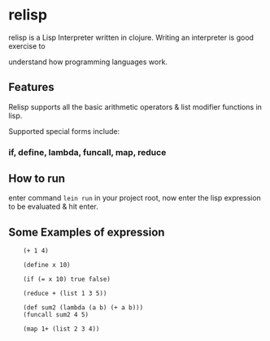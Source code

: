 # relisp

relisp is a Lisp Interpreter written in clojure. Writing an interpreter is good exercise to 

understand how programming languages work.

## Features

Relisp supports all the basic arithmetic operators & list modifier functions in lisp.

Supported special forms include:

### if, define, lambda, funcall, map, reduce

## How to run

enter command `lein run` in your project root, now enter the lisp expression to be evaluated & hit enter.

## Some Examples of expression

```
    (+ 1 4)
    
    (define x 10)
    
    (if (= x 10) true false)
    
    (reduce + (list 1 3 5))
    
    (def sum2 (lambda (a b) (+ a b)))
    (funcall sum2 4 5)
    
    (map 1+ (list 2 3 4))
    
```
